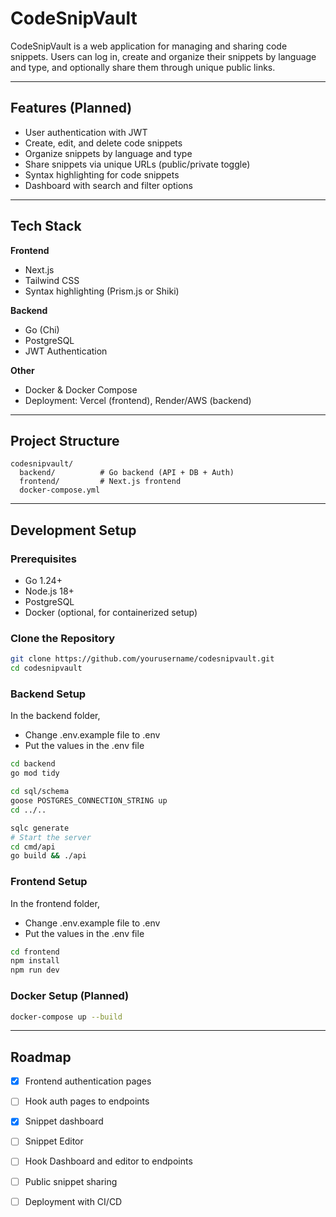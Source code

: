 # CodeSnipVault

CodeSnipVault is a web application for managing and sharing code snippets.
Users can log in, create and organize their snippets by language and type, and optionally share them through unique public links.

---

## Features (Planned)

* User authentication with JWT
* Create, edit, and delete code snippets
* Organize snippets by language and type
* Share snippets via unique URLs (public/private toggle)
* Syntax highlighting for code snippets
* Dashboard with search and filter options

---

## Tech Stack

**Frontend**

* Next.js
* Tailwind CSS
* Syntax highlighting (Prism.js or Shiki)

**Backend**

* Go (Chi)
* PostgreSQL
* JWT Authentication

**Other**

* Docker & Docker Compose
* Deployment: Vercel (frontend), Render/AWS (backend)

---

## Project Structure

```
codesnipvault/
  backend/          # Go backend (API + DB + Auth)
  frontend/         # Next.js frontend
  docker-compose.yml
```

---

## Development Setup

### Prerequisites

* Go 1.24+
* Node.js 18+
* PostgreSQL
* Docker (optional, for containerized setup)

### Clone the Repository

```bash
git clone https://github.com/yourusername/codesnipvault.git
cd codesnipvault
```

### Backend Setup

In the backend folder,
 * Change .env.example file to .env
 * Put the values in the .env file

```bash
cd backend
go mod tidy

cd sql/schema
goose POSTGRES_CONNECTION_STRING up
cd ../..

sqlc generate
# Start the server
cd cmd/api
go build && ./api
```

### Frontend Setup

In the frontend folder,
 * Change .env.example file to .env
 * Put the values in the .env file

```bash
cd frontend
npm install
npm run dev
```

### Docker Setup (Planned)

```bash
docker-compose up --build
```

---

## Roadmap

* [X] Frontend authentication pages
* [ ] Hook auth pages to endpoints
* [X] Snippet dashboard 
* [ ] Snippet Editor
* [ ] Hook Dashboard and editor to endpoints
* [ ] Public snippet sharing
* [ ] Deployment with CI/CD

